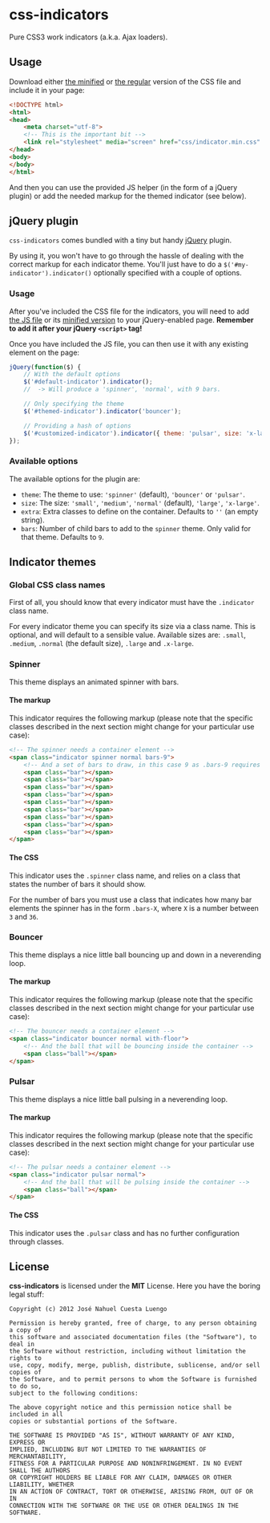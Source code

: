 # css-indicators

Pure CSS3 work indicators (a.k.a. Ajax loaders).

## Usage

Download either [the minified](https://raw.github.com/ncuesta/css-indicators/master/build/indicator.min.css) or [the regular](https://raw.github.com/ncuesta/css-indicators/master/build/indicator.css) version of the CSS file and include it in your page:

```html
<!DOCTYPE html>
<html>
<head>
    <meta charset="utf-8">
    <!-- This is the important bit -->
    <link rel="stylesheet" media="screen" href="css/indicator.min.css" />
</head>
<body>
</body>
</html>
```

And then you can use the provided JS helper (in the form of a jQuery plugin) or add the
needed markup for the themed indicator (see below).

## jQuery plugin

`css-indicators` comes bundled with a tiny but handy [jQuery](http://jquery.com) plugin.

By using it, you won't have to go through the hassle of dealing with the correct markup
for each indicator theme. You'll just have to do a `$('#my-indicator').indicator()`
optionally specified with a couple of options.

### Usage

After you've included the CSS file for the indicators, you will need to add
[the JS file](https://raw.github.com/ncuesta/css-indicators/master/js/css-indicator-generator.js)
or its [minified version](https://raw.github.com/ncuesta/css-indicators/master/js/css-indicator-generator.min.js)
to your jQuery-enabled page. **Remember to add it after your jQuery `<script>` tag!**

Once you have included the JS file, you can then use it with any existing element on the page:

```js
jQuery(function($) {
    // With the default options
    $('#default-indicator').indicator();
    //  -> Will produce a 'spinner', 'normal', with 9 bars.

    // Only specifying the theme
    $('#themed-indicator').indicator('bouncer');

    // Providing a hash of options
    $('#customized-indicator').indicator({ theme: 'pulsar', size: 'x-large' });
});
```

### Available options

The available options for the plugin are:

* `theme`: The theme to use: `'spinner'` (default), `'bouncer'` or `'pulsar'`.
* `size`: The size: `'small'`, `'medium'`, `'normal'` (default), `'large'`, `'x-large'`.
* `extra`: Extra classes to define on the container. Defaults to `''` (an empty string).
* `bars`:  Number of child bars to add to the `spinner` theme. Only valid for that theme. Defaults to `9`.

## Indicator themes

### Global CSS class names

First of all, you should know that every indicator must have the `.indicator` class
name.

For every indicator theme you can specify its size via a class name. This is optional,
and will default to a sensible value. Available sizes are: `.small`, `.medium`,
`.normal` (the default size), `.large` and `.x-large`.

### Spinner

This theme displays an animated spinner with bars.

#### The markup

This indicator requires the following markup (please note that the specific classes
described in the next section might change for your particular use case):

```html
<!-- The spinner needs a container element -->
<span class="indicator spinner normal bars-9">
    <!-- And a set of bars to draw, in this case 9 as .bars-9 requires -->
    <span class="bar"></span>
    <span class="bar"></span>
    <span class="bar"></span>
    <span class="bar"></span>
    <span class="bar"></span>
    <span class="bar"></span>
    <span class="bar"></span>
    <span class="bar"></span>
    <span class="bar"></span>
</span>
```

#### The CSS

This indicator uses the `.spinner` class name, and relies on a class that states
the number of bars it should show.

For the number of bars you must use a class that indicates how many bar elements
the spinner has in the form `.bars-X`, where `X` is a number between `3` and `36`.

### Bouncer

This theme displays a nice little ball bouncing up and down in a neverending loop.

#### The markup

This indicator requires the following markup (please note that the specific classes
described in the next section might change for your particular use case):

```html
<!-- The bouncer needs a container element -->
<span class="indicator bouncer normal with-floor">
    <!-- And the ball that will be bouncing inside the container -->
    <span class="ball"></span>
</span>
```

### Pulsar

This theme displays a nice little ball pulsing in a neverending loop.

#### The markup

This indicator requires the following markup (please note that the specific classes
described in the next section might change for your particular use case):

```html
<!-- The pulsar needs a container element -->
<span class="indicator pulsar normal">
    <!-- And the ball that will be pulsing inside the container -->
    <span class="ball"></span>
</span>
```

#### The CSS

This indicator uses the `.pulsar` class and has no further configuration through classes.

## License

**css-indicators** is licensed under the **MIT** License. Here you have the boring
legal stuff:

```
Copyright (c) 2012 José Nahuel Cuesta Luengo

Permission is hereby granted, free of charge, to any person obtaining a copy of
this software and associated documentation files (the "Software"), to deal in
the Software without restriction, including without limitation the rights to
use, copy, modify, merge, publish, distribute, sublicense, and/or sell copies of
the Software, and to permit persons to whom the Software is furnished to do so,
subject to the following conditions:

The above copyright notice and this permission notice shall be included in all
copies or substantial portions of the Software.

THE SOFTWARE IS PROVIDED "AS IS", WITHOUT WARRANTY OF ANY KIND, EXPRESS OR
IMPLIED, INCLUDING BUT NOT LIMITED TO THE WARRANTIES OF MERCHANTABILITY,
FITNESS FOR A PARTICULAR PURPOSE AND NONINFRINGEMENT. IN NO EVENT SHALL THE AUTHORS
OR COPYRIGHT HOLDERS BE LIABLE FOR ANY CLAIM, DAMAGES OR OTHER LIABILITY, WHETHER
IN AN ACTION OF CONTRACT, TORT OR OTHERWISE, ARISING FROM, OUT OF OR IN
CONNECTION WITH THE SOFTWARE OR THE USE OR OTHER DEALINGS IN THE SOFTWARE.
```